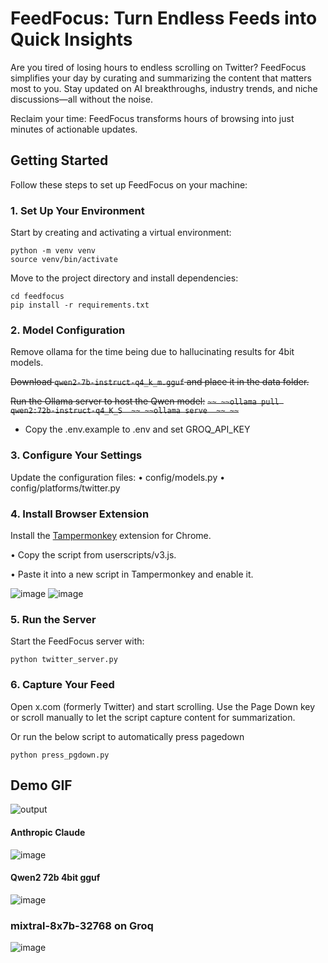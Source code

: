 # FeedFocus: Turn Endless Feeds into Quick Insights

Are you tired of losing hours to endless scrolling on Twitter? FeedFocus simplifies your day by curating and summarizing the content that matters most to you. Stay updated on AI breakthroughs, industry trends, and niche discussions—all without the noise.

Reclaim your time: FeedFocus transforms hours of browsing into just minutes of actionable updates.

## Getting Started

Follow these steps to set up FeedFocus on your machine:

### 1. Set Up Your Environment

Start by creating and activating a virtual environment:

```
python -m venv venv  
source venv/bin/activate  
```

Move to the project directory and install dependencies:

```
cd feedfocus  
pip install -r requirements.txt  
```

### 2. Model Configuration

Remove ollama for the time being due to hallucinating results for 4bit models. 

~~Download `qwen2-7b-instruct-q4_k_m.gguf` and place it in the data folder.~~

~~Run the Ollama server to host the Qwen model:~~
~~```~~
~~ollama pull qwen2:72b-instruct-q4_K_S  ~~
~~ollama serve  ~~
~~```~~

- Copy the .env.example to .env and set GROQ_API_KEY

### 3. Configure Your Settings

Update the configuration files:
	•	config/models.py
	•	config/platforms/twitter.py

### 4. Install Browser Extension

Install the [Tampermonkey](https://chromewebstore.google.com/detail/tampermonkey/dhdgffkkebhmkfjojejmpbldmpobfkfo) extension for Chrome.

•	Copy the script from userscripts/v3.js.

•	Paste it into a new script in Tampermonkey and enable it.

![image](https://github.com/user-attachments/assets/72eb03bd-faa9-4511-ad7b-13ccd83de621)
![image](https://github.com/user-attachments/assets/fcf4b57c-d28c-47d1-aabe-31609a01d8dd)

### 5. Run the Server

Start the FeedFocus server with:
```
python twitter_server.py  
```

### 6. Capture Your Feed

Open x.com (formerly Twitter) and start scrolling. Use the Page Down key or scroll manually to let the script capture content for summarization.

Or run the below script to automatically press pagedown
```
python press_pgdown.py
```

## Demo GIF
![output](https://github.com/user-attachments/assets/877fcdb9-14be-424d-a62b-71fb23b30b41)

#### Anthropic Claude
![image](https://github.com/user-attachments/assets/2cd3ca19-5738-42bd-8f43-da22145fc009)

#### Qwen2 72b 4bit gguf
![image](https://github.com/user-attachments/assets/9a830f81-7143-4f56-af1d-85ba2de3cb7a)


### mixtral-8x7b-32768 on Groq
![image](https://github.com/user-attachments/assets/784cb3a5-782b-451c-b63d-288aea8e15ef)

